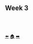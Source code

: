 ## Week 3











</br></br></br>
[:arrow_left:](https://github.com/daw538/hirosplacement/blob/master/week2.md)
[:house:](https://github.com/daw538/hirosplacement)
[:arrow_right:](https://github.com/daw538/hirosplacement/blob/master/week4.md)
